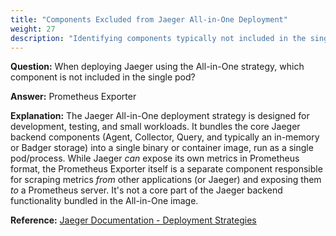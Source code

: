 ```yaml
---
title: "Components Excluded from Jaeger All-in-One Deployment"
weight: 27
description: "Identifying components typically not included in the single pod deployment strategy for Jaeger (All-in-One)."
---
```


**Question:**
When deploying Jaeger using the All-in-One strategy, which component is not included in the single pod?

**Answer:**
Prometheus Exporter

**Explanation:**
The Jaeger All-in-One deployment strategy is designed for development, testing, and small workloads. It bundles the core Jaeger backend components (Agent, Collector, Query, and typically an in-memory or Badger storage) into a single binary or container image, run as a single pod/process. While Jaeger *can* expose its own metrics in Prometheus format, the Prometheus Exporter itself is a separate component responsible for scraping metrics *from* other applications (or Jaeger) and exposing them *to* a Prometheus server. It's not a core part of the Jaeger backend functionality bundled in the All-in-One image.

**Reference:**
[Jaeger Documentation - Deployment Strategies](https://www.jaegertracing.io/docs/latest/deployment/#all-in-one)
